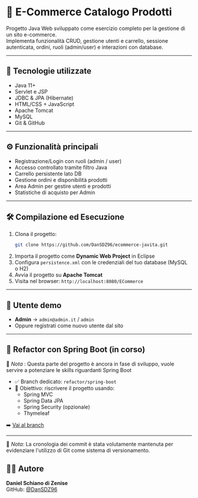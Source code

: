# 🛒 E-Commerce Catalogo Prodotti

Progetto Java Web sviluppato come esercizio completo per la gestione di un sito e-commerce.  
Implementa funzionalità CRUD, gestione utenti e carrello, sessione autenticata, ordini, ruoli (admin/user) e interazioni con database.

---

## 🚀 Tecnologie utilizzate

- Java 11+
- Servlet e JSP
- JDBC & JPA (Hibernate)
- HTML/CSS + JavaScript
- Apache Tomcat
- MySQL
- Git & GitHub

---

## ⚙️ Funzionalità principali

- Registrazione/Login con ruoli (admin / user)
- Accesso controllato tramite filtro Java
- Carrello persistente lato DB
- Gestione ordini e disponibilità prodotti
- Area Admin per gestire utenti e prodotti
- Statistiche di acquisto per Admin

---

## 🛠️ Compilazione ed Esecuzione

1. Clona il progetto:
   ```bash
   git clone https://github.com/DanSDZ96/ecommerce-javita.git
   ```
2. Importa il progetto come **Dynamic Web Project** in Eclipse
3. Configura `persistence.xml` con le credenziali del tuo database (MySQL o H2)
4. Avvia il progetto su **Apache Tomcat**
5. Visita nel browser: `http://localhost:8080/ECommerce`

---

## 👤 Utente demo

- **Admin** → `admin@admin.it` / `admin`
- Oppure registrati come nuovo utente dal sito

---

## 🚧 Refactor con Spring Boot (in corso)
📝 _Nota_ : Questa parte del progetto è ancora in fase di sviluppo, 
            vuole servire a potenziare le skills riguardanti Spring Boot 

- ✅ Branch dedicato: `refactor/spring-boot`
- 🔧 Obiettivo: riscrivere il progetto usando:
  - Spring MVC
  - Spring Data JPA
  - Spring Security (opzionale)
  - Thymeleaf

➡️ [Vai al branch](https://github.com/DanSDZ96/ecommerce-javita/tree/refactor/spring-boot)

---

📝 _Nota_: La cronologia dei commit è stata volutamente mantenuta per evidenziare l'utilizzo di Git come sistema di versionamento.

## 👨‍💻 Autore

**Daniel Schiano di Zenise**  
GitHub: [@DanSDZ96](https://github.com/DanSDZ96)


